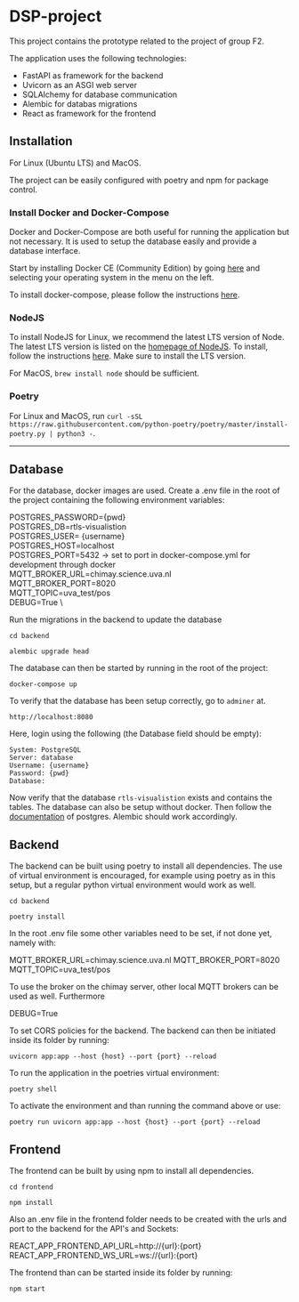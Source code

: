 # DSP-project
This project contains the prototype related to the project of group F2.

The application uses the following technologies:
- FastAPI as framework for the backend
- Uvicorn as an ASGI web server
- SQLAlchemy for database communication
- Alembic for databas migrations
- React as framework for the frontend

## Installation
For Linux (Ubuntu LTS) and MacOS.

The project can be easily configured with poetry and npm for package control.

### Install Docker and Docker-Compose
Docker and Docker-Compose are both useful for running the application but not
necessary. It is used to setup the database easily and provide a database interface.

Start by installing Docker CE (Community Edition) by going [here](https://docs.docker.com/install/) and selecting your
 operating system in the menu on the left.

To install docker-compose, please follow the instructions [here](https://docs.docker.com/compose/install/).

### NodeJS
To install NodeJS for Linux, we recommend the latest LTS version of Node. The latest LTS version is listed on the [homepage of NodeJS](https://nodejs.org/en/). To install, follow the instructions [here](https://github.com/nodesource/distributions/blob/master/README.md). Make sure to install the LTS version.

For MacOS, `brew install node` should be sufficient.

### Poetry
For Linux and MacOS, run `curl -sSL https://raw.githubusercontent.com/python-poetry/poetry/master/install-poetry.py | python3 -`.

---
## Database
For the database, docker images are used. Create a .env file in the root of the project containing the following environment variables:

POSTGRES_PASSWORD={pwd} \
POSTGRES_DB=rtls-visualistion \
POSTGRES_USER= {username} \
POSTGRES_HOST=localhost \
POSTGRES_PORT=5432 -> set to port in docker-compose.yml for development through docker\
MQTT_BROKER_URL=chimay.science.uva.nl \
MQTT_BROKER_PORT=8020 \
MQTT_TOPIC=uva_test/pos \
DEBUG=True \

Run the migrations in the backend to update the database

```cd backend```

```alembic upgrade head```

The database can then be started by running in the root of the project:

```docker-compose up```

To verify that the database has been setup correctly, go to `adminer` at.

```http://localhost:8080```

Here, login using the following (the Database field should be empty):
```
System: PostgreSQL
Server: database
Username: {username}
Password: {pwd}
Database:
```

Now verify that the database `rtls-visualistion` exists and contains the tables.
The database can also be setup without docker. Then follow the
[documentation](https://www.postgresql.org/docs/15/) of postgres. Alembic should work accordingly.

## Backend
The backend can be built using poetry to install all dependencies. The use
of virtual environment is encouraged, for example using poetry as in this setup, but a regular python virtual environment would work as well.

```cd backend```

```poetry install```

In the root .env file some other variables need to be set, if not done yet, namely with:

MQTT_BROKER_URL=chimay.science.uva.nl
MQTT_BROKER_PORT=8020
MQTT_TOPIC=uva_test/pos

To use the broker on the chimay server, other local MQTT brokers can be used as well. Furthermore

DEBUG=True

To set CORS policies for the backend. The backend can then be initiated inside its folder by running:

```uvicorn app:app --host {host} --port {port} --reload```

To run the application in the poetries virtual environment:

```poetry shell```

To activate the environment and than running the command above or use:

```poetry run uvicorn app:app --host {host} --port {port} --reload```

## Frontend
The frontend can be built by using npm to install all dependencies.

```cd frontend```

```npm install```

Also an .env file in the frontend folder needs to be created with the urls and port to the backend for the API's and Sockets:

REACT_APP_FRONTEND_API_URL=http://{url}:{port}
REACT_APP_FRONTEND_WS_URL=ws://{url}:{port}

The frontend than can be started inside its folder by running:

```npm start```
